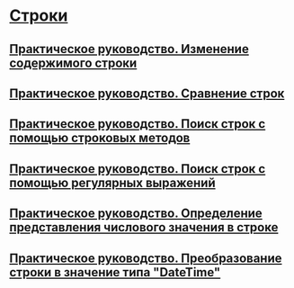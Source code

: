 # [Строки](index.md)
## [Практическое руководство. Изменение содержимого строки](how-to-modify-string-contents.md)
## [Практическое руководство. Сравнение строк](how-to-compare-strings.md)
## [Практическое руководство. Поиск строк с помощью строковых методов](how-to-search-strings-using-string-methods.md)
## [Практическое руководство. Поиск строк с помощью регулярных выражений](how-to-search-strings-using-regular-expressions.md)
## [Практическое руководство. Определение представления числового значения в строке](how-to-determine-whether-a-string-represents-a-numeric-value.md)
## [Практическое руководство. Преобразование строки в значение типа "DateTime"](how-to-convert-a-string-to-a-datetime.md)
